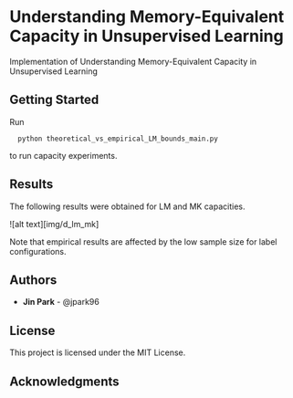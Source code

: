 # Understanding Memory-Equivalent Capacity in Unsupervised Learning
Implementation of Understanding Memory-Equivalent Capacity in Unsupervised Learning

## Getting Started
Run

```
  python theoretical_vs_empirical_LM_bounds_main.py
```

to run capacity experiments.

## Results
The following results were obtained for LM and MK capacities.

![alt text][img/d_lm_mk]

Note that empirical results are affected by the low sample size for label configurations.

## Authors
* __Jin Park__ - @jpark96

## License
This project is licensed under the MIT License.

## Acknowledgments

